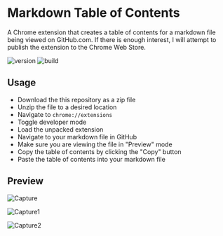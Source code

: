 # Markdown Table of Contents
A Chrome extension that creates a table of contents for a markdown file being viewed on GitHub.com.
If there is enough interest, I will attempt to publish the extension to the Chrome Web Store. 

![version](https://img.shields.io/badge/version-0.0.0.3-yellowgreen)
![build](https://img.shields.io/badge/build-failing-red)

## Usage
- Download the this repository as a zip file
- Unzip the file to a desired location
- Navigate to `chrome://extensions`
- Toggle developer mode
- Load the unpacked extension 
- Navigate to your markdown file in GitHub
- Make sure you are viewing the file in "Preview" mode
- Copy the table of contents by clicking the "Copy" button
- Paste the table of contents into your markdown file

## Preview

![Capture](https://github.com/nboehlje/Markdown-Table-of-Contents/assets/129898106/151333ae-409b-4979-a597-b7850b0ed585)

![Capture1](https://github.com/nboehlje/Markdown-Table-of-Contents/assets/129898106/6cc2acc4-d7b6-4453-ad4e-fe6be077e430)

![Capture2](https://github.com/nboehlje/Markdown-Table-of-Contents/assets/129898106/cf0b7e08-cda2-42ff-8cbd-4854df8ffa04)
